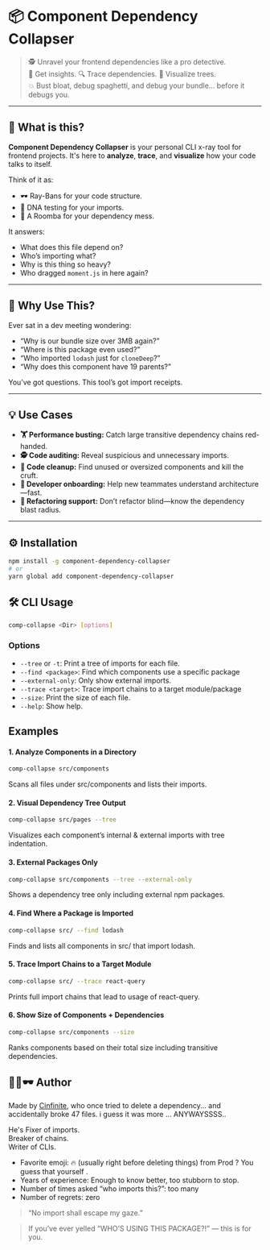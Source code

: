# 📦 Component Dependency Collapser

> 🕵️ Unravel your frontend dependencies like a pro detective.  
> 🧠 Get insights. 🔍 Trace dependencies. 🌲 Visualize trees.  
> 💥 Bust bloat, debug spaghetti, and debug your bundle... before it debugs you.

---

## 🚀 What is this?

**Component Dependency Collapser** is your personal CLI x-ray tool for frontend projects. It's here to **analyze**, **trace**, and **visualize** how your code talks to itself.

Think of it as:
- 🕶️ Ray-Bans for your code structure.
- 🧬 DNA testing for your imports.
- 🧹 A Roomba for your dependency mess.

It answers:
- What does this file depend on?
- Who’s importing what?
- Why is this thing so heavy?
- Who dragged `moment.js` in here again?

---

## 🤔 Why Use This?

Ever sat in a dev meeting wondering:

- “Why is our bundle size over 3MB again?”
- “Where is this package even used?”
- “Who imported `lodash` just for `cloneDeep`?”
- “Why does this component have 19 parents?”

You’ve got questions. This tool’s got import receipts.

---

## 💡 Use Cases

- **🏋️ Performance busting:** Catch large transitive dependency chains red-handed.
- **🕵️ Code auditing:** Reveal suspicious and unnecessary imports.
- **🧼 Code cleanup:** Find unused or oversized components and kill the cruft.
- **🧭 Developer onboarding:** Help new teammates understand architecture—fast.
- **🧠 Refactoring support:** Don’t refactor blind—know the dependency blast radius.

---

## ⚙️ Installation

```bash
npm install -g component-dependency-collapser
# or
yarn global add component-dependency-collapser
```

## 🛠️ CLI Usage
```bash
comp-collapse <Dir> [options]
```

### Options

- `--tree` or `-t`: Print a tree of imports for each file.
- `--find <package>`: Find which components use a specific package
- `--external-only`: Only show external imports.
- `--trace <target>`: Trace import chains to a target module/package
- `--size`: Print the size of each file.
- `--help`: Show help.

## Examples

#### 1. Analyze Components in a Directory
```bash
comp-collapse src/components
```
Scans all files under src/components and lists their imports.

#### 2. Visual Dependency Tree Output
```bash
comp-collapse src/pages --tree
```
Visualizes each component’s internal & external imports with tree indentation.

#### 3. External Packages Only
```bash
comp-collapse src/components --tree --external-only
```
Shows a dependency tree only including external npm packages.

#### 4. Find Where a Package is Imported
```bash
comp-collapse src/ --find lodash
```
Finds and lists all components in src/ that import lodash.

#### 5. Trace Import Chains to a Target Module
```bash
comp-collapse src/ --trace react-query
```
Prints full import chains that lead to usage of react-query.

#### 6. Show Size of Components + Dependencies
```bash
comp-collapse src/components --size
```
Ranks components based on their total size including transitive dependencies.

## 👨‍💻🕶️  Author

Made by [Cinfinite](https://github.com/cinfinite), who once tried to delete a dependency... and accidentally broke 47 files. i guess it was more ... ANYWAYSSSS..

He's 
Fixer of imports.  
Breaker of chains.  
Writer of CLIs.
- Favorite emoji: 🔥 (usually right before deleting things) from Prod ? You guess that yourself .
- Years of experience: Enough to know better, too stubborn to stop.
- Number of times asked “who imports this?”: too many
- Number of regrets: zero 

> “No import shall escape my gaze.”

> If you’ve ever yelled “WHO’S USING THIS PACKAGE?!” — this is for you.
